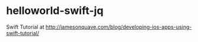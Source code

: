 helloworld-swift-jq
===================

Swift Tutorial at http://jamesonquave.com/blog/developing-ios-apps-using-swift-tutorial/
